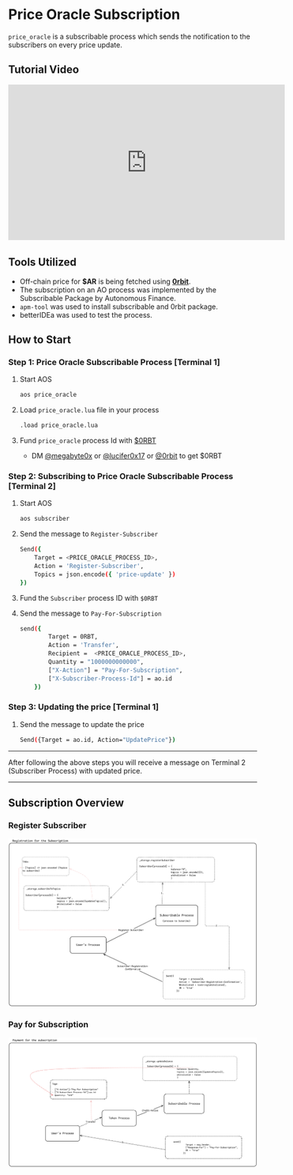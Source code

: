 # Price Oracle Subscription

`price_oracle` is a subscribable process which sends the notification to the subscribers on every price update.

## Tutorial Video

<iframe width="560" height="315" src="https://www.youtube.com/embed/5faPa57A9Is?si=7HlI2pms1kvXJe6o" title="YouTube video player" frameborder="0" allow="accelerometer; autoplay; clipboard-write; encrypted-media; gyroscope; picture-in-picture; web-share" referrerpolicy="strict-origin-when-cross-origin" allowfullscreen></iframe>

## Tools Utilized

- Off-chain price for **$AR** is being fetched using **[0rbit](https://0rbit.co)**.
- The subscription on an AO process was implemented by the Subscribable Package by Autonomous Finance.
- `apm-tool` was used to install subscribable and 0rbit package.
- betterIDEa was used to test the process.

## How to Start

### Step 1: Price Oracle Subscribable Process [Terminal 1]

1. Start AOS

    ```bash
    aos price_oracle
    ```

2. Load `price_oracle.lua` file in your process

    ```bash
    .load price_oracle.lua
    ```

3. Fund `price_oracle` process Id with [$0RBT](https://docs.0rbit.co/protocol/token/how-to-get)
   - DM [@megabyte0x](x.com/megabyte0x) or [@lucifer0x17](x.com/lucifer0x17) or [@0rbit](x.com/0rbit.co) to get $0RBT

### Step 2: Subscribing to Price Oracle Subscribable Process [Terminal 2]

1. Start AOS

    ```bash
    aos subscriber
    ```

2. Send the message to `Register-Subscriber`

    ```bash
    Send({
        Target = <PRICE_ORACLE_PROCESS_ID>,
        Action = 'Register-Subscriber',
        Topics = json.encode({ 'price-update' })
    })
    ```

3. Fund the `Subscriber` process ID with `$0RBT`
4. Send the message to `Pay-For-Subscription`

    ```bash
    send({
            Target = 0RBT,
            Action = 'Transfer',
            Recipient =  <PRICE_ORACLE_PROCESS_ID>,
            Quantity = "1000000000000",
            ["X-Action"] = "Pay-For-Subscription",
            ["X-Subscriber-Process-Id"] = ao.id
        })
    ```

### Step 3: Updating the price [Terminal 1]

1. Send the message to update the price

    ```bash
    Send({Target = ao.id, Action="UpdatePrice"})
    ```

---
After following the above steps you will receive a message on Terminal 2 (Subscriber Process) with updated price.

---

## Subscription Overview

### Register Subscriber

![Register_Subscriber](./diagrams/register.png)

### Pay for Subscription

![Pay_For_Sub](./diagrams/pay-for-sub.png)